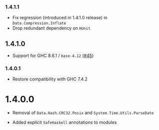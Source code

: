 ### 1.4.1.1

- Fix regression (introduced in 1.4.1.0 release) in `Data.Compression.Inflate`
- Drop redundant dependency on `HUnit`

## 1.4.1.0

- Support for GHC 8.6.1 / `base-4.12` ([#45](https://github.com/haskell-hvr/missingh/issues/45))

### 1.4.0.1

- Restore compatibility with GHC 7.4.2

# 1.4.0.0

- Removal of `Data.Hash.CRC32.Posix` and `System.Time.Utils.ParseDate`

- Added explicit `SafeHaskell` annotations to modules
